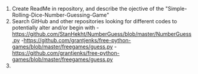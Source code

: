 1. Create ReadMe in repository, and describe the ojective of the "Simple-Rolling-Dice-Number-Guessing-Game"
2. Search GitHub and other repositories looking for different codes to potentially alter and/or begin with
  -https://github.com/StanHekht/NumberGuess/blob/master/NumberGuess.py 
  -https://github.com/grantjenks/free-python-games/blob/master/freegames/guess.py
  -https://github.com/grantjenks/free-python-games/blob/master/freegames/guess.py
3. 
